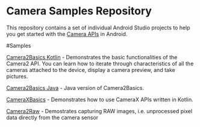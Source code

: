 Camera Samples Repository
=========================

This repository contains a set of individual Android Studio projects to help you get
started with the [Camera APIs](https://developer.android.com/guide/topics/media/camera) in Android.

#Samples

[Camera2Basics Kotlin](Camera2BasicsKotlin) - Demonstrates the basic functionalities of the Camera2 API. You can learn how to iterate through characteristics of all the cameras attached to the device, display a camera preview, and take pictures.

[Camera2Basics Java](Camera2BasicsJava) - Java version of Camera2Basics.

[CameraXBasics](Camera2Basics) - Demonstrates how to use CameraX APIs written in Kotlin.

[Camera2Raw](Camera2Raw) - Demostrates capturing RAW images, i.e. unprocessed pixel data
directly from the camera sensor

